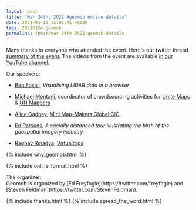 ```yaml
--- 
layout: post
title: "Mar 24th, 2021 #geomob online details"
date: 2021-01-19 15:02:41 +0000
tags: 20210324 geomob
permalink: /post/mar-24th-2021-geomob-details
---
```


Many thanks to everyone who attended the event. 
Here's our twitter thread [summary of the event](https://twitter.com/geomob/status/1375004881363288066).
The videos from the event are available  <a href="https://www.youtube.com/playlist?list=PL0O40c1c5Xt0DYOmluMfdKRs3kZtzYuNl">in our YouTube channel</a>. 

<div class="heading">Our speakers:</div>

* [Ben Foxall](https://twitter.com/benjaminbenben), _Visualising LIDAR data in a browser_

* [Michael Montani](https://twitter.com/MichaMontani), coordinator of crowdsourcing activities for [Unite Maps](https://geoportal.dfs.un.org/arcgis/apps/sites/#/unitemaps) & [UN Mappers](https://wiki.openstreetmap.org/wiki/Unite_Maps_Initiative/UN_Mappers)

* [Alice Gadney](https://twitter.com/Silver7Mapping), [Mini Map-Makers Global CIC](https://minimapmakers.com)

* [Ed Parsons](https://twitter.com/edparsons), _A socially distanced tour illustrating the birth of the geospatial imagery industry_

* [Raghav Rmadya](https://twitter.com/raghavrmadya), [Virtualtrips](https://www.virtualtrips.io)

{% include why_geomob.html %}

{% include online_format.html %}
<div class="heading">The organizer:</div>
Geomob is organized by [Ed Freyfogle](https://twitter.com/freyfogle) and
[Steven Feldman](https://twitter.com/StevenFeldman).

{% include thanks.html %}
{% include spread_the_word.html %}
